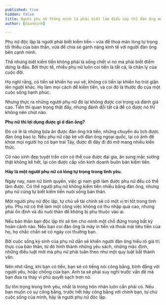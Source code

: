 ```yaml
---
published: true
hidden: false
title: Người phụ nữ thông minh là phải biết làm điều này thì đàn ông mới tôn trọng
author: [doanbinh]

---
```


Phụ nữ độc lập là người phải biết kiếm tiền – vừa để thoả mãn lòng tự trọng tối thiểu của bản thân, vừa để chia sẻ gánh nặng kinh tế với người đàn ông bên cạnh mình.

Thế nhưng biết kiếm tiền không phải là sống chết vì nó mà phải biết điểm dừng là đâu. Bởi thực tế, nhiều phụ nữ luôn coi tiền là tất cả, là chân lý của cuộc đời.

Họ nghĩ rằng, có tiền sẽ khiến họ vui vẻ, không có tiền lại khiến họ trút giận lên người khác. Họ làm mọi cách để kiếm tiền, và coi đó là thước đo của một cuộc sống hạnh phúc.

Nhưng thực ra những người phụ nữ đó lại không được coi trọng và đánh giá cao. Tiền thì quan trọng thật đấy, nhưng đánh đổi tất cả để có được nó thì không nên chút nào.

**Phụ nữ thì lợi dụng được gì ở đàn ông?**

Đó có lẽ là những bữa ăn được đàn ông trả tiền, những chuyến du lịch được đàn ông bao lo. Nếu phụ nữ cặp kè với đàn ông ngoại quốc, lại có ảnh để khoe mọi người họ có bạn trai Tây, được đi đây đi đó mở mang nhiều kiến thức.

Cô nào xinh đẹp tuyệt trần còn có thể cua được đại gia, ăn sung mặc sướng thật không kể hết, lại còn được cấp vốn kinh doanh buôn bán kiếm tiền.

**Hãy là một người phụ nữ có lòng tự trọng trong tình yêu.**

Ngày nay, nam nữ bình quyền, việc gì nam giới làm được phụ nữ đều có thể làm được. Có thể người phụ nữ không kiếm tiền nhiều bằng đàn ông, nhưng phụ nữ cũng tự biết kiếm tiền nuôi sống bản thân.

Một người phụ nữ độc lập, tự chủ về tài chính sẽ có một vị trí tốt trong tình yêu. Phụ nữ có thể làm một công việc không có thu nhập quá cao, nhưng phải ổn định và đủ nuôi thân để không bị phụ thuộc vào ai.

Nếu bản thân bạn độc lập thì sẽ tìm cho mình một chỗ đứng trong bất kỳ hoàn cảnh nào. Nếu bạn coi đàn ông là máy in tiền và thoải mái tiêu tiền của họ, họ chắc chắn sẽ có ngày coi thường bạn.

Bởi cuộc sống ký sinh của phụ nữ dần sẽ khiến người đàn ông hiểu rõ giá trị thực của bản thân, từ đó hình thành những yêu sách, những mặc định, những điều luật mới mà phụ nữ phải tuân theo như một quy luật bất thành văn.

Nên nhớ rằng, khi bạn có tiền, bạn sẽ có tiếng nói công bằng, bình đẳng với người yêu, hoặc chồng của bạn. Anh ta sẽ phải suy nghĩ trước vấn đề mà bạn đưa ra thay vì phủ quyết sạch trơn nó.

Sự tôn trọng trong tình yêu, nhất là trong hôn nhân luôn cần phải có. Nếu bạn muốn có sự công bằng, trước hết hãy công bằng với chính bạn, tự chủ cuộc sống của mình, hãy là người phụ nữ độc lập.